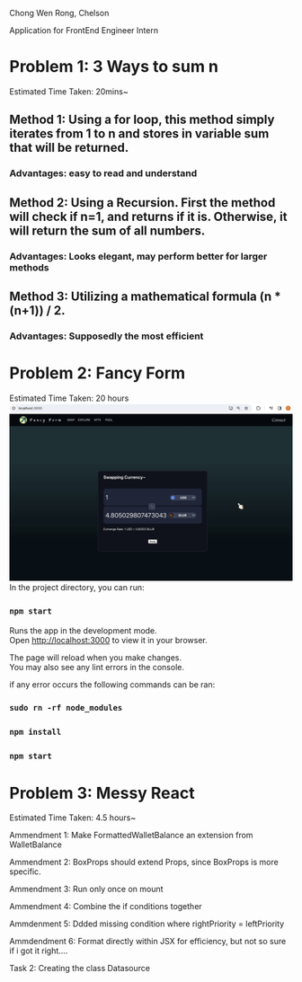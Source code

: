 Chong Wen Rong, Chelson

Application for FrontEnd Engineer Intern


# Problem 1: 3 Ways to sum n
Estimated Time Taken: 20mins~

## Method 1: Using a for loop, this method simply iterates from 1 to n and stores in variable sum that will be returned.
### Advantages: easy to read and understand
## Method 2: Using a Recursion. First the method will check if n=1, and returns if it is. Otherwise, it will return the sum of all numbers.
### Advantages: Looks elegant, may perform better for larger methods
## Method 3: Utilizing a mathematical formula (n * (n+1)) / 2.
### Advantages: Supposedly the most efficient

# Problem 2: Fancy Form
Estimated Time Taken: 20 hours
![alt text](FancyForm.jpg)
In the project directory, you can run:

### `npm start`

Runs the app in the development mode.\
Open [http://localhost:3000](http://localhost:3000) to view it in your browser.

The page will reload when you make changes.\
You may also see any lint errors in the console.

if any error occurs the following commands can be ran:
### `sudo rn -rf node_modules`
### `npm install`
### `npm start`


# Problem 3: Messy React
Estimated Time Taken: 4.5 hours~

Ammendment 1: Make FormattedWalletBalance an extension from WalletBalance

Ammendment 2: BoxProps should extend Props, since BoxProps is more specific.

Ammendment 3: Run only once on mount

Ammendment 4: Combine the if conditions together

Ammdenment 5: Ddded missing condition where rightPriority = leftPriority

Ammdendment 6: Format directly within JSX for efficiency, but not so sure if i got it right....

Task 2: Creating the class Datasource